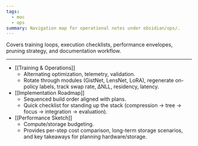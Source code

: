 ```yaml
---
tags:
  - moc
  - ops
summary: Navigation map for operational notes under obsidian/ops/.
---
```

Covers training loops, execution checklists, performance envelopes, pruning strategy, and documentation workflow.

---

- [[Training & Operations]]
    - Alternating optimization, telemetry, validation.
    - Rotate through modules (GistNet, LensNet, LoRA), regenerate on-policy labels, track swap rate, ΔNLL, residency, latency.
- [[Implementation Roadmap]]
    - Sequenced build order aligned with plans.
    - Quick checklist for standing up the stack (compression → tree → focus → integration → evaluation).
- [[Performance Sketch]]
    - Compute/storage budgeting.
    - Provides per-step cost comparison, long-term storage scenarios, and key takeaways for planning hardware/storage.

